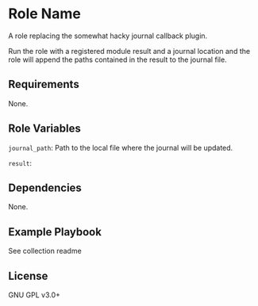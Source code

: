 Role Name
=========

A role replacing the somewhat hacky journal callback plugin.

Run the role with a registered module result and a journal location and the role will append the paths contained in the result to the journal file.


Requirements
------------

None.


Role Variables
--------------

`journal_path`: Path to the local file where the journal will be updated.

`result`: 

Dependencies
------------

None.

Example Playbook
----------------

See collection readme

License
-------

GNU GPL v3.0+
